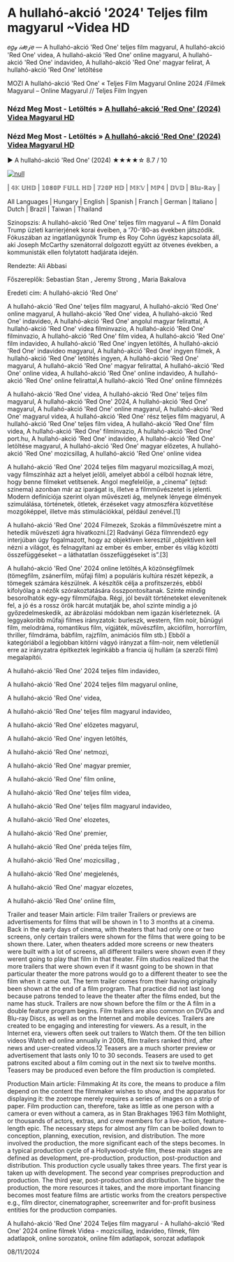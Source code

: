 # A hullahó-akció '2024' Teljes film magyarul ~Videa HD

𝑒𝑔𝓎 𝒾𝒹𝑒𝒿𝑒 — A hullahó-akció 'Red One' teljes film magyarul, A hullahó-akció 'Red One' videa, A hullahó-akció 'Red One' online magyarul, A hullahó-akció 'Red One' indavideo, A hullahó-akció 'Red One' magyar felirat, A hullahó-akció 'Red One' letöltése

MOZI A hullahó-akció 'Red One' « Teljes Film Magyarul Online 2024 /Filmek Magyarul – Online Magyarul // Teljes Film Ingyen

### Nézd Meg Most - Letöltés » [A hullahó-akció 'Red One' (2024) Videa Magyarul HD](http://love-4k.com/hu/movie/845781/red-one.gt)

### Nézd Meg Most - Letöltés » [A hullahó-akció 'Red One' (2024) Videa Magyarul HD](http://love-4k.com/hu/movie/845781/red-one.gt)

▶️ A hullahó-akció 'Red One' (2024) ★★★★☆ 8.7 / 10

[![null](https://static.wixstatic.com/media/855a25_043b5abeb4ae4d35ac003198e7fe56ed~mv2.gif)](http://love-4k.com/hu/movie/845781/red-one.gt)


| 𝟜𝕂 𝕌ℍ𝔻 | 𝟙𝟘𝟠𝟘ℙ 𝔽𝕌𝕃𝕃 ℍ𝔻 | 𝟟𝟚𝟘ℙ ℍ𝔻 | 𝕄𝕂𝕍 | 𝕄ℙ𝟜 | 𝔻𝕍𝔻 | 𝔹𝕝𝕦-ℝ𝕒𝕪 |

All Languages | Hungary | English | Spanish | Franch | German | Italiano | Dutch | Brazil | Taiwan | Thailand

Szinopszis: A hullahó-akció 'Red One' teljes film magyarul ~ A film Donald Trump üzleti karrierjének korai éveiben, a '70-'80-as években játszódik. Fókuszában az ingatlanügynök Trump és Roy Cohn ügyész kapcsolata áll, aki Joseph McCarthy szenátorral dolgozott együtt az ötvenes években, a kommunisták ellen folytatott hadjárata idején.

Rendezte: Ali Abbasi

Főszereplők: Sebastian Stan , Jeremy Strong , Maria Bakalova

Eredeti cím: A hullahó-akció 'Red One'

A hullahó-akció 'Red One' teljes film magyarul, A hullahó-akció 'Red One' online magyarul, A hullahó-akció 'Red One' videa, A hullahó-akció 'Red One' indavideo, A hullahó-akció 'Red One' angolul magyar felirattal, A hullahó-akció 'Red One' videa filminvazio, A hullahó-akció 'Red One' filminvazio, A hullahó-akció 'Red One' film videa, A hullahó-akció 'Red One' film indavideo, A hullahó-akció 'Red One' ingyen letöltés, A hullahó-akció 'Red One' indavideo magyarul, A hullahó-akció 'Red One' ingyen filmek, A hullahó-akció 'Red One' letöltés ingyen, A hullahó-akció 'Red One' magyarul, A hullahó-akció 'Red One' magyar felirattal, A hullahó-akció 'Red One' online videa, A hullahó-akció 'Red One' online indavideo, A hullahó-akció 'Red One' online felirattal,A hullahó-akció 'Red One' online filmnézés

A hullahó-akció 'Red One' videa, A hullahó-akció 'Red One' teljes film magyarul, A hullahó-akció 'Red One' 2024, A hullahó-akció 'Red One' magyarul, A hullahó-akció 'Red One' online magyarul, A hullahó-akció 'Red One' magyarul videa, A hullahó-akció 'Red One' rész teljes film magyarul, A hullahó-akció 'Red One' teljes film videa, A hullahó-akció 'Red One' film videa, A hullahó-akció 'Red One' filminvazio, A hullahó-akció 'Red One' port.hu, A hullahó-akció 'Red One' indavideo, A hullahó-akció 'Red One' letöltése magyarul, A hullahó-akció 'Red One' magyar előzetes, A hullahó-akció 'Red One' mozicsillag, A hullahó-akció 'Red One' online videa

A hullahó-akció 'Red One' 2024 teljes film magyarul mozicsillag,A mozi, vagy filmszínház azt a helyet jelöli, amelyet abból a célból hoznak létre, hogy benne filmeket vetítsenek. Angol megfelelője, a „cinema” (ejtsd: szinema) azonban már az iparágat is, illetve a filmművészetet is jelenti. Modern definíciója szerint olyan művészeti ág, melynek lényege élmények szimulálása, történetek, ötletek, érzéseket vagy atmoszféra közvetítése mozgóképpel, illetve más stimulációkkal, például zenével.[1]

A hullahó-akció 'Red One' 2024 Filmezek, Szokás a filmművészetre mint a hetedik művészeti ágra hivatkozni.[2] Radványi Géza filmrendező egy interjúban úgy fogalmazott, hogy az objektíven keresztül „objektíven kell nézni a világot, és felnagyítani az ember és ember, ember és világ közötti összefüggéseket – a láthatatlan összefüggéseket is”.[3]

A hullahó-akció 'Red One' 2024 online letöltés,A közönségfilmek (tömegfilm, zsánerfilm, műfaji film) a populáris kultúra részét képezik, a tömegek számára készülnek. A készítők célja a profitszerzés, ebből kifolyólag a nézők szórakoztatására összpontosítanak. Szinte mindig besorolhatók egy-egy filmműfajba. Régi, jól bevált történeteket elevenítenek fel, a jó és a rossz örök harcát mutatják be, ahol szinte mindig a jó győzedelmeskedik, az ábrázolási módokban nem igazán kísérleteznek. (A leggyakoribb műfaji filmes irányzatok: burleszk, western, film noir, bűnügyi film, melodráma, romantikus film, vígjáték, művészfilm, akciófilm, horrorfilm, thriller, filmdráma, bábfilm, rajzfilm, animációs film stb.) Ebből a kategóriából a legjobban kitörni vágyó irányzat a film-noir, nem véletlenül erre az irányzatra építkeztek leginkább a francia új hullám (a szerzői film) megalapítói.

A hullahó-akció 'Red One' 2024 teljes film indavideo,

A hullahó-akció 'Red One' 2024 teljes film magyarul online,

A hullahó-akció 'Red One' videa,

A hullahó-akció 'Red One' teljes film magyarul indavideo,

A hullahó-akció 'Red One' előzetes magyarul,

A hullahó-akció 'Red One' ingyen letöltés,

A hullahó-akció 'Red One' netmozi,

A hullahó-akció 'Red One' magyar premier,

A hullahó-akció 'Red One' film online,

A hullahó-akció 'Red One' teljes film videa,

A hullahó-akció 'Red One' teljes film magyarul indavideo,

A hullahó-akció 'Red One' elozetes,

A hullahó-akció 'Red One' premier,

A hullahó-akció 'Red One' préda teljes film,

A hullahó-akció 'Red One' mozicsillag ,

A hullahó-akció 'Red One' megjelenés,

A hullahó-akció 'Red One' magyar elozetes,

A hullahó-akció 'Red One' online film,

Trailer and teaser Main article: Film trailer Trailers or previews are advertisements for films that will be shown in 1 to 3 months at a cinema. Back in the early days of cinema, with theaters that had only one or two screens, only certain trailers were shown for the films that were going to be shown there. Later, when theaters added more screens or new theaters were built with a lot of screens, all different trailers were shown even if they werent going to play that film in that theater. Film studios realized that the more trailers that were shown even if it wasnt going to be shown in that particular theater the more patrons would go to a different theater to see the film when it came out. The term trailer comes from their having originally been shown at the end of a film program. That practice did not last long because patrons tended to leave the theater after the films ended, but the name has stuck. Trailers are now shown before the film or the A film in a double feature program begins. Film trailers are also common on DVDs and Blu-ray Discs, as well as on the Internet and mobile devices. Trailers are created to be engaging and interesting for viewers. As a result, in the Internet era, viewers often seek out trailers to Watch them. Of the ten billion videos Watch ed online annually in 2008, film trailers ranked third, after news and user-created videos.12 Teasers are a much shorter preview or advertisement that lasts only 10 to 30 seconds. Teasers are used to get patrons excited about a film coming out in the next six to twelve months. Teasers may be produced even before the film production is completed.

Production Main article: Filmmaking At its core, the means to produce a film depend on the content the filmmaker wishes to show, and the apparatus for displaying it: the zoetrope merely requires a series of images on a strip of paper. Film production can, therefore, take as little as one person with a camera or even without a camera, as in Stan Brakhages 1963 film Mothlight, or thousands of actors, extras, and crew members for a live-action, feature-length epic. The necessary steps for almost any film can be boiled down to conception, planning, execution, revision, and distribution. The more involved the production, the more significant each of the steps becomes. In a typical production cycle of a Hollywood-style film, these main stages are defined as development, pre-production, production, post-production and distribution. This production cycle usually takes three years. The first year is taken up with development. The second year comprises preproduction and production. The third year, post-production and distribution. The bigger the production, the more resources it takes, and the more important financing becomes most feature films are artistic works from the creators perspective e.g., film director, cinematographer, screenwriter and for-profit business entities for the production companies.

A hullahó-akció 'Red One' 2024 Teljes film magyarul - A hullahó-akció 'Red One' 2024 online filmek Videa - mozicsillag, indavideo, filmek, film adatlapok, online sorozatok, online film adatlapok, sorozat adatlapok

08/11/2024
